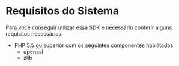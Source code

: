 # Requisitos do Sistema

Para você conseguir utilizar essa SDK é necessário conferir alguns requisitos necessários:

* PHP 5.5 ou superior com os seguintes componentes habilitados
    * openssl
    * zlib

